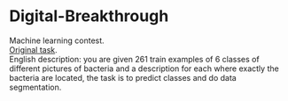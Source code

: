 # Digital-Breakthrough
Machine learning contest.  
[Original task](https://cups.mail.ru/tasks/1030).  
English description: you are given 261 train examples of 6 classes of different pictures of bacteria and a description for each where exactly the bacteria are located, the task is to predict classes and do data segmentation.
